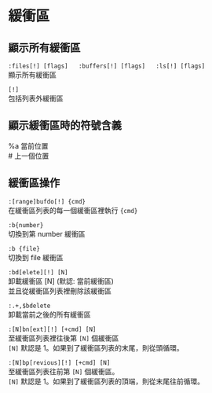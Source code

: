 # 緩衝區

## 顯示所有緩衝區

`:files[!] [flags]  
:buffers[!] [flags]  
:ls[!] [flags]`  
顯示所有緩衝區

`[!]`   
包括列表外緩衝區

## 顯示緩衝區時的符號含義

%a 當前位置  
\# 上一個位置

## 緩衝區操作

`:[range]bufdo[!] {cmd}`  
在緩衝區列表的每一個緩衝區裡執行 `{cmd}`

`:b{number}`  
切換到第 number 緩衝區

`:b {file}`  
切換到 file 緩衝區

`:bd[elete][!] [N]`  
卸載緩衝區 \[N\] \(默認: 當前緩衝區\)   
並且從緩衝區列表裡刪除該緩衝區

`:.+,$bdelete`  
卸載當前之後的所有緩衝區

`:[N]bn[ext][!] [+cmd] [N]`  
至緩衝區列表裡往後第 `[N]` 個緩衝區  
`[N]` 默認是 1。如果到了緩衝區列表的末尾，則從頭循環。

`:[N]bp[revious][!] [+cmd] [N]`  
至緩衝區列表往前第 `[N]` 個緩衝區。  
`[N]` 默認是 1。如果到了緩衝區列表的頂端，則從末尾往前循環。

